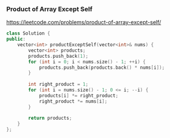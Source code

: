 ### Product of Array Except Self

<https://leetcode.com/problems/product-of-array-except-self/>

```C++
class Solution {
public:
    vector<int> productExceptSelf(vector<int>& nums) {
        vector<int> products;
        products.push_back(1);
        for (int i = 0; i < nums.size() - 1; ++i) {
            products.push_back(products.back() * nums[i]);
        }
        
        int right_product = 1;
        for (int i = nums.size() - 1; 0 <= i; --i) {
            products[i] *= right_product;
            right_product *= nums[i];
        }
        
        return products;
    }
};
```
